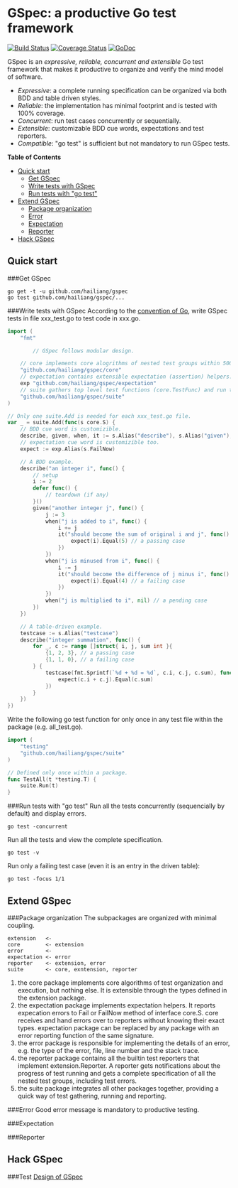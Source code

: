 GSpec: a productive Go test framework
=====================================

[![Build Status](https://travis-ci.org/hailiang/gspec.png?branch=master)](https://travis-ci.org/hailiang/gspec)
[![Coverage Status](https://coveralls.io/repos/hailiang/gspec/badge.png?branch=master)](https://coveralls.io/r/hailiang/gspec?branch=master)
[![GoDoc](https://godoc.org/github.com/hailiang/gspec?status.png)](https://godoc.org/github.com/hailiang/gspec)

GSpec is an *expressive, reliable, concurrent and extensible* Go test framework
that makes it productive to organize and verify the mind model of software.

* *Expressive*: a complete running specification can be organized via both BDD
                and table driven styles.
* *Reliable*:   the implementation has minimal footprint and is tested with 100%
                coverage.
* *Concurrent*: run test cases concurrently or sequentially.
* *Extensible*: customizable BDD cue words, expectations and test reporters.
* *Compatible*: "go test" is sufficient but not mandatory to run GSpec tests.

<!-- START doctoc generated TOC please keep comment here to allow auto update -->
<!-- DON'T EDIT THIS SECTION, INSTEAD RE-RUN doctoc TO UPDATE -->
**Table of Contents**

- [Quick start](#quick-start)
  - [Get GSpec](#get-gspec)
  - [Write tests with GSpec](#write-tests-with-gspec)
  - [Run tests with "go test"](#run-tests-with-go-test)
- [Extend GSpec](#extend-gspec)
    - [Package organization](#package-organization)
  - [Error](#error)
  - [Expectation](#expectation)
  - [Reporter](#reporter)
- [Hack GSpec](#hack-gspec)

<!-- END doctoc generated TOC please keep comment here to allow auto update -->

Quick start
-----------

###Get GSpec
```
go get -t -u github.com/hailiang/gspec
go test github.com/hailiang/gspec/...
```

###Write tests with GSpec
According to the [convention of Go](http://golang.org/doc/code.html#Testing),
write GSpec tests in file xxx_test.go to test code in xxx.go.
```go
import (
	"fmt"

        // GSpec follows modular design.

	// core implements core alogrithms of nested test groups within 500 lines of code.
	"github.com/hailiang/gspec/core"
	// expectation contains extensible expectation (assertion) helpers.
	exp "github.com/hailiang/gspec/expectation"
	// suite gathers top level test functions (core.TestFunc) and run them.
	"github.com/hailiang/gspec/suite"
)

// Only one suite.Add is needed for each xxx_test.go file.
var _ = suite.Add(func(s core.S) {
	// BDD cue word is customizible.
	describe, given, when, it := s.Alias("describe"), s.Alias("given"), s.Alias("when"), s.Alias("it")
	// expectation cue word is customizible too.
	expect := exp.Alias(s.FailNow)

	// A BDD example.
	describe("an integer i", func() {
		// setup
		i := 2
		defer func() {
			// teardown (if any)
		}()
		given("another integer j", func() {
			j := 3
			when("j is added to i", func() {
				i += j
				it("should become the sum of original i and j", func() {
					expect(i).Equal(5) // a passing case
				})
			})
			when("j is minused from i", func() {
				i -= j
				it("should become the difference of j minus i", func() {
					expect(i).Equal(4) // a failing case
				})
			})
			when("j is multiplied to i", nil) // a pending case
		})
	})

	// A table-driven example.
	testcase := s.Alias("testcase")
	describe("integer summation", func() {
		for _, c := range []struct{ i, j, sum int }{
			{1, 2, 3}, // a passing case
			{1, 1, 0}, // a failing case
		} {
			testcase(fmt.Sprintf(`%d + %d = %d`, c.i, c.j, c.sum), func() {
				expect(c.i + c.j).Equal(c.sum)
			})
		}
	})
})
```

Write the following go test function for only once in any test file within the
package (e.g. all_test.go).

```go
import (
	"testing"
	"github.com/hailiang/gspec/suite"
)

// Defined only once within a package.
func TestAll(t *testing.T) {
	suite.Run(t)
}
```

###Run tests with "go test"
Run all the tests concurrently (sequencially by default) and display errors.
```
go test -concurrent
```
Run all the tests and view the complete specification.
```
go test -v
```
Run only a failing test case (even it is an entry in the driven table):
```
go test -focus 1/1
```

Extend GSpec
------------
###Package organization
The subpackages are organized with minimal coupling.
```
extension   <- 
core        <- extension
error       <- 
expectation <- error
reporter    <- extension, error
suite       <- core, exntension, reporter
```
1. the core package implements core algorithms of test organization and execution,
   but nothing else. It is extensible through the types defined in the extension
   package.
2. the expectation package implements expectation helpers. It reports expecation
   errors to Fail or FailNow method of interface core.S. core receives and hand
   errors over to reporters without knowing their exact types. expectation package
   can be replaced by any package with an error reporting function of the same
   signature.
3. the error package is responsible for implementing the details of an error, e.g.
   the type of the error, file, line number and the stack trace.
4. the reporter package contains all the builtin test reporters that implement
   extension.Reporter. A reporter gets notifications about the progress of test
   running and gets a complete specification of all the nested test groups,
   including test errors.
5. the suite package integrates all other packages together, providing a quick
   way of test gathering, running and reporting.

###Error
Good error message is mandatory to productive testing.

###Expectation

###Reporter

Hack GSpec
----------
###Test
[Design of GSpec](DESIGN.md)



